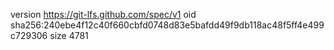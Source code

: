 version https://git-lfs.github.com/spec/v1
oid sha256:240ebe4f12c40f660cbfd0748d83e5bafdd49f9db118ac48f5ff4e499c729306
size 4781
